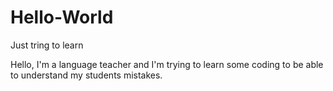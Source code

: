 # Hello-World
Just tring to learn

Hello, I'm a language teacher and I'm trying to learn some coding to be able to understand my students mistakes.
